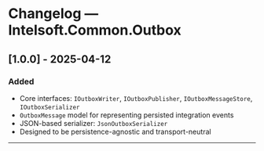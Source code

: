 # Changelog — Intelsoft.Common.Outbox

## [1.0.0] - 2025-04-12

### Added
- Core interfaces: `IOutboxWriter`, `IOutboxPublisher`, `IOutboxMessageStore`, `IOutboxSerializer`
- `OutboxMessage` model for representing persisted integration events
- JSON-based serializer: `JsonOutboxSerializer`
- Designed to be persistence-agnostic and transport-neutral

---
